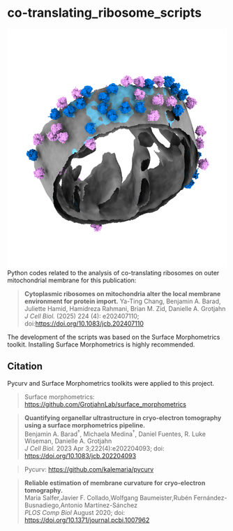 # co-translating_ribosome_scripts
![Workflow Figure](https://github.com/GrotjahnLab/co-translating_ribosome_scripts/blob/2c218c60aba251e4159100c77d47144627bd9c6a/coverart.png)
Python codes related to the analysis of co-translating ribosomes on outer mitochondrial membrane for this publication:
> **Cytoplasmic ribosomes on mitochondria alter the local membrane environment for protein import.**
> Ya-Ting Chang, Benjamin A. Barad, Juliette Hamid, Hamidreza Rahmani, Brian M. Zid, Danielle A. Grotjahn
> *J Cell Biol.* (2025) 224 (4): e202407110; doi:https://doi.org/10.1083/jcb.202407110

The development of the scripts was based on the Surface Morphometrics toolkit. Installing Surface Morphometrics is highly recommended. 

## Citation
Pycurv and Surface Morphometrics toolkits were applied to this project. 

> Surface morphometrics: https://github.com/GrotjahnLab/surface_morphometrics

> **Quantifying organellar ultrastructure in cryo-electron tomography using a surface morphometrics pipeline.**  
> Benjamin A. Barad<sup>†</sup>, Michaela Medina<sup>†</sup>, Daniel Fuentes, R. Luke Wiseman, Danielle A. Grotjahn  
> *J Cell Biol.* 2023 Apr 3;222(4):e202204093; doi: https://doi.org/10.1083/jcb.202204093

> Pycurv: https://github.com/kalemaria/pycurv

> **Reliable estimation of membrane curvature for cryo-electron tomography.**  
> Maria Salfer,Javier F. Collado,Wolfgang Baumeister,Rubén Fernández-Busnadiego,Antonio Martínez-Sánchez  
> *PLOS Comp Biol* August 2020; doi: https://doi.org/10.1371/journal.pcbi.1007962 
